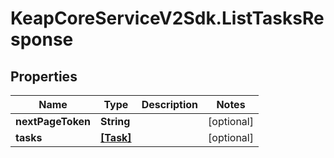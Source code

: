 # KeapCoreServiceV2Sdk.ListTasksResponse

## Properties

Name | Type | Description | Notes
------------ | ------------- | ------------- | -------------
**nextPageToken** | **String** |  | [optional] 
**tasks** | [**[Task]**](Task.md) |  | [optional] 


